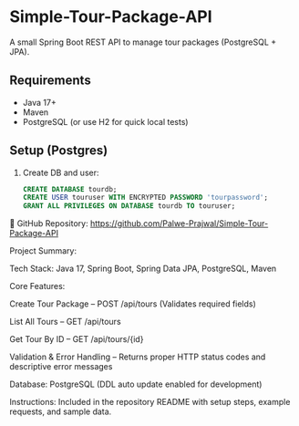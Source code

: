 # Simple-Tour-Package-API

A small Spring Boot REST API to manage tour packages (PostgreSQL + JPA).

## Requirements
- Java 17+
- Maven
- PostgreSQL (or use H2 for quick local tests)

## Setup (Postgres)
1. Create DB and user:
   ```sql
   CREATE DATABASE tourdb;
   CREATE USER touruser WITH ENCRYPTED PASSWORD 'tourpassword';
   GRANT ALL PRIVILEGES ON DATABASE tourdb TO touruser;


🔗 GitHub Repository: https://github.com/Palwe-Prajwal/Simple-Tour-Package-API

Project Summary:

Tech Stack: Java 17, Spring Boot, Spring Data JPA, PostgreSQL, Maven

Core Features:

Create Tour Package – POST /api/tours (Validates required fields)

List All Tours – GET /api/tours

Get Tour By ID – GET /api/tours/{id}

Validation & Error Handling – Returns proper HTTP status codes and descriptive error messages

Database: PostgreSQL (DDL auto update enabled for development)

Instructions: Included in the repository README with setup steps, example requests, and sample data.
